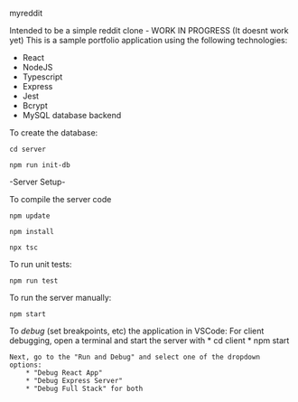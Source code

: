 myreddit

Intended to be a simple reddit clone - WORK IN PROGRESS (It doesnt work yet)
This is a sample portfolio application using the following technologies:

 * React
 * NodeJS
 * Typescript
 * Express
 * Jest
 * Bcrypt
 * MySQL database backend

To create the database:

    cd server

    npm run init-db

-Server Setup-

To compile the server code

    npm update

    npm install

    npx tsc

To run unit tests:

    npm run test

To run the server manually:

    npm start

To *debug* (set breakpoints, etc) the application in VSCode:
    For client debugging, open a terminal and start the server with
        * cd client
        * npm start

    Next, go to the "Run and Debug" and select one of the dropdown options:
        * "Debug React App"
        * "Debug Express Server"
        * "Debug Full Stack" for both
